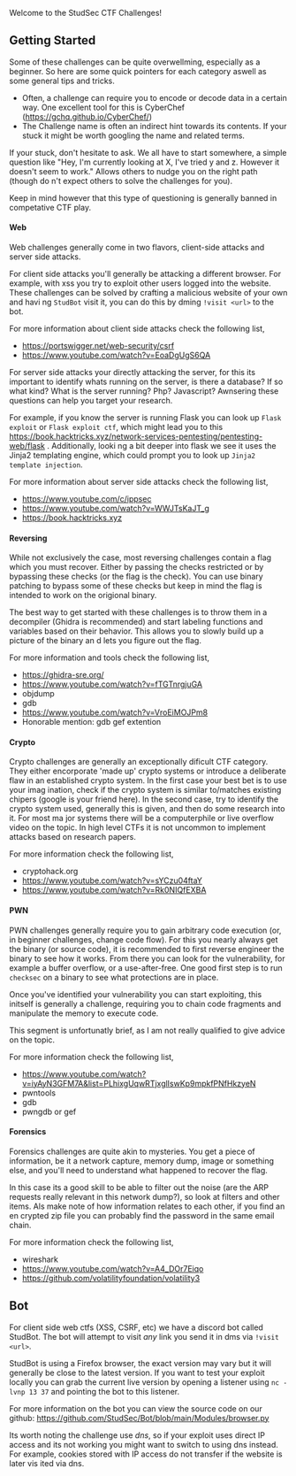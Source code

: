 Welcome to the StudSec CTF Challenges!

## Getting Started
Some of these challenges can be quite overwellming, especially as a beginner. So here are some quick pointers for each category aswell as some general tips and tricks.

- Often, a challenge can require you to encode or decode data in a certain way. One excellent tool for this is CyberChef (https://gchq.github.io/CyberChef/)
- The Challenge name is often an indirect hint towards its contents. If your stuck it might be worth googling the name and related terms.

If your stuck, don't hesitate to ask. We all have to start somewhere, a simple question like "Hey, I'm currently looking at X, I've tried y and z. However it doesn't seem to work." Allows others to nudge you on the right path (though do
n't expect others to solve the challenges for you).

Keep in mind however that this type of questioning is generally banned in competative CTF play.

#### Web
Web challenges generally come in two flavors, client-side attacks and server side attacks.

For client side attacks you'll generally be attacking a different browser. For example, with xss you try to exploit other users logged into the website. These challenges can be solved by crafting a malicious website of your own and havi
ng `StudBot` visit it, you can do this by dming `!visit <url>` to the bot.

For more information about client side attacks check the following list,
  - https://portswigger.net/web-security/csrf
  - https://www.youtube.com/watch?v=EoaDgUgS6QA

For server side attacks your directly attacking the server, for this its important to identify whats running on the server, is there a database? If so what kind? What is the server running? Php? Javascript? Awnsering these questions can
 help you target your research.

For example, if you know the server is running Flask you can look up `Flask exploit` or `Flask exploit ctf`, which might lead you to this https://book.hacktricks.xyz/network-services-pentesting/pentesting-web/flask . Additionally, looki
ng a bit deeper into flask we see it uses the Jinja2 templating engine, which could prompt you to look up `Jinja2 template injection`.

For more information about server side attacks check the following list,
  - https://www.youtube.com/c/ippsec
  - https://www.youtube.com/watch?v=WWJTsKaJT_g
  - https://book.hacktricks.xyz

#### Reversing
While not exclusively the case, most reversing challenges contain a flag which you must recover. Either by passing the checks restricted or by bypassing these checks (or the flag is the check). You can use binary patching to bypass some
 of these checks but keep in mind the flag is intended to work on the origional binary.

The best way to get started with these challenges is to throw them in a decompiler (Ghidra is recommended) and start labeling functions and variables based on their behavior. This allows you to slowly build up a picture of the binary an
d lets you figure out the flag.

For more information and tools check the following list,
  - https://ghidra-sre.org/
  - https://www.youtube.com/watch?v=fTGTnrgjuGA
  - objdump
  - gdb
  - https://www.youtube.com/watch?v=VroEiMOJPm8
  - Honorable mention: gdb gef extention

#### Crypto
Crypto challenges are generally an exceptionally dificult CTF category. They either encorporate 'made up' crypto systems or introduce a deliberate flaw in an established crypto system. In the first case your best bet is to use your imag
ination, check if the crypto system is similar to/matches existing chipers (google is your friend here). In the second case, try to identify the crypto system used, generally this is given, and then do some research into it. For most ma
jor systems there will be a computerphile or live overflow video on the topic. In high level CTFs it is not uncommon to implement attacks based on research papers.

For more information check the following list,
  - cryptohack.org
  - https://www.youtube.com/watch?v=sYCzu04ftaY
  - https://www.youtube.com/watch?v=Rk0NIQfEXBA

 #### PWN
PWN challenges generally require you to gain arbitrary code execution (or, in beginner challenges, change code flow). For this you nearly always get the binary (or source code), it is recommended to first reverse engineer the binary to
see how it works. From there you can look for the vulnerability, for example a buffer overflow, or a use-after-free. One good first step is to run `checksec` on a binary to see what protections are in place.

Once you've identified your vulnerability you can start exploiting, this initself is generally a challenge, requiring you to chain code fragments and manipulate the memory to execute code.

This segment is unfortunatly brief, as I am not really qualified to give advice on the topic.

For more information check the following list,
  - https://www.youtube.com/watch?v=iyAyN3GFM7A&list=PLhixgUqwRTjxglIswKp9mpkfPNfHkzyeN
  - pwntools
  - gdb
  - pwngdb or gef

#### Forensics
Forensics challenges are quite akin to mysteries. You get a piece of information, be it a network capture, memory dump, image or something else, and you'll need to understand what happened to recover the flag.

In this case its a good skill to be able to filter out the noise (are the ARP requests really relevant in this network dump?), so look at filters and other items. Als make note of how information relates to each other, if you find an en
crypted zip file you can probably find the password in the same email chain.

For more information check the following list,
  - wireshark
  - https://www.youtube.com/watch?v=A4_DOr7Eiqo
  - https://github.com/volatilityfoundation/volatility3

## Bot
For client side web ctfs (XSS, CSRF, etc) we have a discord bot called StudBot. The bot will attempt to visit *any* link you send it in dms via `!visit <url>`. 

StudBot is using a Firefox browser, the exact version may vary but it will generally be close to the latest version. If you want to test your exploit locally you can grab the current live version by opening a listener using `nc -lvnp 13
37` and pointing the bot to this listener.
   
For more information on the bot you can view the source code on our github: https://github.com/StudSec/Bot/blob/main/Modules/browser.py
   
Its worth noting the challenge use *dns*, so if your exploit uses direct IP access and its not working you might want to switch to using dns instead. For example, cookies stored with IP access do not transfer if the website is later vis
ited via dns.